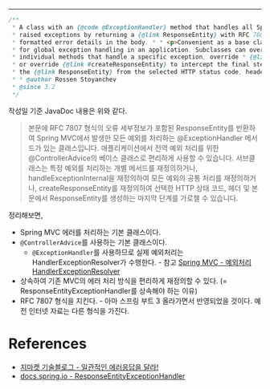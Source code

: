 - - -

```java
/**  
 * A class with an {@code @ExceptionHandler} method that handles all Spring MVC  
 * raised exceptions by returning a {@link ResponseEntity} with RFC 7807  
 * formatted error details in the body. * * <p>Convenient as a base class of an {@link ControllerAdvice @ControllerAdvice}  
 * for global exception handling in an application. Subclasses can override  
 * individual methods that handle a specific exception, override * {@link #handleExceptionInternal} to override common handling of all exceptions,  
 * or override {@link #createResponseEntity} to intercept the final step of creating  
 * the {@link ResponseEntity} from the selected HTTP status code, headers, and body.  
 * * @author Rossen Stoyanchev  
 * @since 3.2  
 */
```
작성일 기준 JavaDoc 내용은 위와 같다.

> 본문에 RFC 7807 형식의 오류 세부정보가 포함된 ResponseEntity를 반환하여 Spring MVC에서 발생한 모든 예외를 처리하는 @ExceptionHandler 메서드가 있는 클래스입니다. 
> 애플리케이션에서 전역 예외 처리를 위한 @ControllerAdvice의 베이스 클래스로 편리하게 사용할 수 있습니다. 서브클래스는 특정 예외를 처리하는 개별 메서드를 재정의하거나, handleExceptionInternal을 재정의하여 모든 예외의 공통 처리를 재정의하거나, createResponseEntity를 재정의하여 선택한 HTTP 상태 코드, 헤더 및 본문에서 ResponseEntity를 생성하는 마지막 단계를 가로챌 수 있습니다.

정리해보면,
- Spring MVC 에러를 처리하는 기본 클래스이다.
- `@ControllerAdvice`를 사용하는 기본 클래스이다. 
	- `@ExceptionHandler`를 사용하므로 실제 예외처리는 HandlerExceptionResolver가 수행한다. - 참고 [Spring MVC - 예외처리 HandlerExceptionResolver](notes/Spring/Spring%20MVC%20-%20예외처리%20HandlerExceptionResolver.md)
- 상속하여 기존 MVC의 에러 처리 방식을 편리하게 재정의할 수 있다. (= ResponseEntityExceptionHandler를 상속해야 하는 이유)
- RFC 7807 형식을 지킨다. - 아마 스프링 부트 3 올라가면서 반영되었을 것이다. 예전 인터넷 자료는 다른 형식을 가진다.

# References
- [지마켓 기술블로그 - 일관적인 에러응답을 달라!](https://dev.gmarket.com/83)
- [docs.spring.io - ResponseEntityExceptionHandler](https://docs.spring.io/spring-framework/docs/current/javadoc-api/org/springframework/web/servlet/mvc/method/annotation/ResponseEntityExceptionHandler.html)

